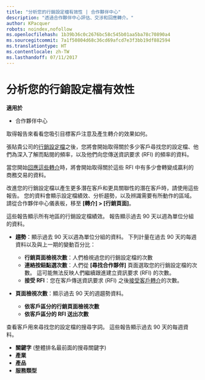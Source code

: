 ```yaml
---
title: "分析您的行銷設定檔有效性 | 合作夥伴中心"
description: "透過合作夥伴中心評估、交涉和回應轉介。"
author: KPacquer
robots: noindex,nofollow
ms.openlocfilehash: 1b39b36c0c2676bc58c545b01aa5ba78c70890a4
ms.sourcegitcommit: 7a1f50804d68c36cd69afcd7e3f3bb19df882594
ms.translationtype: HT
ms.contentlocale: zh-TW
ms.lasthandoff: 07/11/2017
---
```

# <a name="analyze-the-effectiveness-of-your-marketing-profile"></a>分析您的行銷設定檔有效性
<!-- 
https://go.microsoft.com/fwlink/?linkid=849120
-->

**適用於**

-  合作夥伴中心

取得報告來看看您吸引目標客戶注意及產生轉介的效果如何。

張貼貴公司的[行銷設定檔](create-a-marketing-profile.md)之後，您將會開始取得關於多少客戶尋找您的設定檔、他們為深入了解而點閱的頻率，以及他們向您傳送資訊要求 (RFI) 的頻率的資料。 

當您開始[回應這些轉介](responding-to-referrals.md)時，將會開始取得關於這些 RFI 中有多少會轉變成贏利的商務交易的資料。

改進您的行銷設定檔以產生更多潛在客戶和更具關聯性的潛在客戶時，請使用這些報告。 您的資料會顯示設定檔績效、分析趨勢，以及辨識需要有所動作的區域。 請從合作夥伴中心儀表板，移至 **\[轉介\] > \[行銷頁面\]**。

這些報告顯示所有地區的行銷設定檔績效。 報告顯示過去 90 天以週為單位分組的資料。

*  **趨勢**：顯示過去 90 天以週為單位分組的資料。 下列計量在過去 90 天的每週資料以及與上一期的變動百分比：

   * **行銷頁面檢視次數**：人們檢視過您的行銷設定檔的次數
   * **連絡按鈕點選次數**：人們從 **\[尋找合作夥伴\]** 頁面選取您的行銷設定檔的次數。 這可能無法反映人們繼續跟進建立資訊要求 (RFI) 的次數。
   * **接受 RFI**：您在客戶傳送資訊要求 (RFI) 之後[接受客戶轉介](responding-to-referrals.md)的次數。


*  **頁面檢視次數**：顯示過去 90 天的週趨勢資料。
   *  **依客戶區分的行銷頁面檢視次數**
   *  **依客戶區分的 RFI 送出次數**

查看客戶用來尋找您的設定檔的搜尋字詞。 這些報告顯示過去 90 天的每週資料。

*  **關鍵字** (整體排名最前面的搜尋關鍵字) 
*  **產業**
*  **產品**
*  **服務類型**


